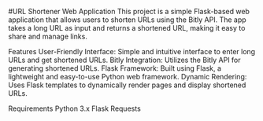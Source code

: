 
#URL Shortener Web Application
This project is a simple Flask-based web application that allows users to shorten URLs using the Bitly API. The app takes a long URL as input and returns a shortened URL, making it easy to share and manage links.

Features
User-Friendly Interface: Simple and intuitive interface to enter long URLs and get shortened URLs.
Bitly Integration: Utilizes the Bitly API for generating shortened URLs.
Flask Framework: Built using Flask, a lightweight and easy-to-use Python web framework.
Dynamic Rendering: Uses Flask templates to dynamically render pages and display shortened URLs.

Requirements
Python 3.x
Flask
Requests
